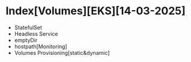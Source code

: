 # Index[Volumes][EKS][14-03-2025]
- StatefulSet
- Headless Service
- emptyDir
- hostpath[Monitoring]
- Volumes Provisioning[static&dynamic]

